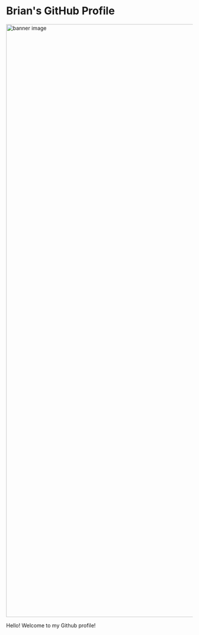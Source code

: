# Brian's GitHub Profile

<img src="https://media-exp2.licdn.com/dms/image/C5616AQHAdzdnBah3mg/profile-displaybackgroundimage-shrink_350_1400/0/1654649949645?e=1660176000&v=beta&t=LxfFJxsiI0OaIN8z0TxBLCONVZkq60WpM-eaymK3A8c" alt="banner image" width="1600"/>

Hello! Welcome to my Github profile!



